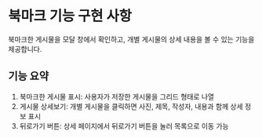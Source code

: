 # 북마크 기능 구현 사항
북마크한 게시물을 모달 창에서 확인하고, 개별 게시물의 상세 내용을 볼 수 있는 기능을 제공합니다.

## 기능 요약
1. 북마크한 게시물 표시: 사용자가 저장한 게시물을 그리드 형태로 나열
2. 게시물 상세보기: 개별 게시물을 클릭하면 사진, 제목, 작성자, 내용과 함께 상세 정보 표시
3. 뒤로가기 버튼: 상세 페이지에서 뒤로가기 버튼을 눌러 목록으로 이동 가능

